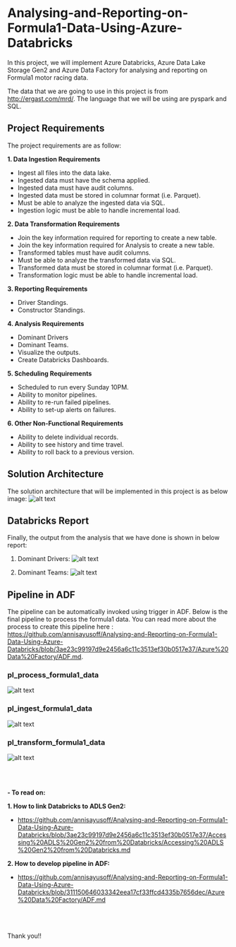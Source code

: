 # Analysing-and-Reporting-on-Formula1-Data-Using-Azure-Databricks

In this project, we will implement Azure Databricks, Azure Data Lake Storage Gen2 and Azure Data Factory for analysing and reporting on Formula1 motor racing data.

The data that we are going to use in this project is from http://ergast.com/mrd/. The language that we will be using are pyspark and SQL.

## Project Requirements

The project requirements are as follow:

**1. Data Ingestion Requirements**
-	Ingest all files into the data lake.
-	Ingested data must have the schema applied.
-	Ingested data must have audit columns.
-	Ingested data must be stored in columnar format (i.e. Parquet).
-	Must be able to analyze the ingested data via SQL.
-	Ingestion logic must be able to handle incremental load.
  
**2. Data Transformation Requirements**
-	Join the key information required for reporting to create a new table.
-	Join the key information required for Analysis to create a new table.
-	Transformed tables must have audit columns.
-	Must be able to analyze the transformed data via SQL.
-	Transformed data must be stored in columnar format (i.e. Parquet).
-	Transformation logic must be able to handle incremental load.

**3. Reporting Requirements**
-	Driver Standings.
-	Constructor Standings.

**4. Analysis Requirements**
-	Dominant Drivers
-	Dominant Teams.
-	Visualize the outputs.
-	Create Databricks Dashboards.

**5. Scheduling Requirements**
-	Scheduled to run every Sunday 10PM.
-	Ability to monitor pipelines.
-	Ability to re-run failed pipelines.
-	Ability to set-up alerts on failures.

**6. Other Non-Functional Requirements**
-	Ability to delete individual records.
-	Ability to see history and time travel.
-	Ability to roll back to a previous version.

## Solution Architecture
The solution architecture that will be implemented in this project is as below image:
![alt text](https://github.com/annisayusoff/Analysing-and-Reporting-on-Formula1-Data-Using-Azure-Databricks/blob/ec9c4496d91100b1d639d5034b9636e39fbd8a35/solution%20architecture.png?raw=true)

## Databricks Report
Finally, the output from the analysis that we have done is shown in below report:
1. Dominant Drivers:
![alt text](https://github.com/annisayusoff/Analysing-and-Reporting-on-Formula1-Data-Using-Azure-Databricks/blob/1774c2cf390b3f3fb9aa85229f641d8de48cd0aa/report/Dominant%20Drivers%20Report.png?raw=true)

2. Dominant Teams:
![alt text](https://github.com/annisayusoff/Analysing-and-Reporting-on-Formula1-Data-Using-Azure-Databricks/blob/1774c2cf390b3f3fb9aa85229f641d8de48cd0aa/report/Dominant%20Teams%20Report.png?raw=true)


## Pipeline in ADF
The pipeline can be automatically invoked using trigger in ADF. Below is the final pipeline to process the formula1 data. You can read more about the process to create this pipeline here : https://github.com/annisayusoff/Analysing-and-Reporting-on-Formula1-Data-Using-Azure-Databricks/blob/3ae23c99197d9e2456a6c11c3513ef30b0517e37/Azure%20Data%20Factory/ADF.md. 

### pl_process_formula1_data
![alt text](https://github.com/annisayusoff/Analysing-and-Reporting-on-Formula1-Data-Using-Azure-Databricks/blob/3ae23c99197d9e2456a6c11c3513ef30b0517e37/Azure%20Data%20Factory/pl_process.png?raw=true)

### pl_ingest_formula1_data
![alt text](https://github.com/annisayusoff/Analysing-and-Reporting-on-Formula1-Data-Using-Azure-Databricks/blob/3ae23c99197d9e2456a6c11c3513ef30b0517e37/Azure%20Data%20Factory/pl_ingest_2.png?raw=true)

### pl_transform_formula1_data
![alt text](https://github.com/annisayusoff/Analysing-and-Reporting-on-Formula1-Data-Using-Azure-Databricks/blob/3ae23c99197d9e2456a6c11c3513ef30b0517e37/Azure%20Data%20Factory/pl_transform.png?raw=true)

<br>
<br>

**- To read on:**

**1. How to link Databricks to ADLS Gen2:**

- https://github.com/annisayusoff/Analysing-and-Reporting-on-Formula1-Data-Using-Azure-Databricks/blob/3ae23c99197d9e2456a6c11c3513ef30b0517e37/Accessing%20ADLS%20Gen2%20from%20Databricks/Accessing%20ADLS%20Gen2%20from%20Databricks.md

**2. How to develop pipeline in ADF:**

- https://github.com/annisayusoff/Analysing-and-Reporting-on-Formula1-Data-Using-Azure-Databricks/blob/311150646033342eea17cf33ffcd4335b7656dec/Azure%20Data%20Factory/ADF.md

<br>
<br>
<br>
Thank you!!

